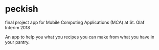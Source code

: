 # peckish
final project app for Mobile Computing Applications (MCA) at St. Olaf Interim 2018

An app to help you what you recipes you can make from what you have in your pantry.